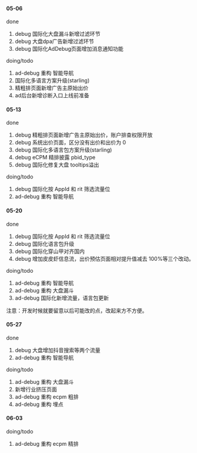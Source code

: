 #### 05-06

done
1. debug 国际化大盘漏斗新增过滤环节
2. debug 大盘dpa广告新增过滤环节
3. debug 国际化AdDebug页面增加消息通知功能

doing/todo
1. ad-debug 重构 智能导航
2. 国际化多语言方案升级(starling)
3. 精粗排页面新增广告主原始出价
4. ad后台新增诊断入口上线前准备

#### 05-13

done
1. debug 精粗排页面新增广告主原始出价，账户排查权限开放
2. debug 系统出价页面，区分没有出价和出价为 0
3. debug 国际化多语言包方案升级(starling)
4. debug eCPM 精排披露 pbid_type
5. debug 国际化修复大盘 tooltips溢出

doing/todo
1. debug 国际化按 AppId 和 rit 筛选流量位
2. ad-debug 重构 智能导航

#### 05-20

done
1. debug 国际化按 AppId 和 rit 筛选流量位
2. debug 国际化语言包升级
3. debug 国际化穿山甲对齐国内
4. debug 增加皮皮虾信息流，出价预估页面相对提升值减去 100%等三个改动。

doing/todo
1. ad-debug 重构 智能导航
2. ad-debug 重构 大盘漏斗
3. ad-debug 国际化新增流量，语言包更新

注意：开发时候就要留意以后可能改的点，改起来方不方便。

#### 05-27

done
1. debug 大盘增加抖音搜索等两个流量
2. ad-debug 重构 智能导航

doing/todo
1. ad-debug 重构 大盘漏斗
2. 新增行业挤压页面
3. ad-debug 重构 ecpm 粗排
4. ad-debug 重构 埋点

#### 06-03

doing/todo
1. ad-debug 重构 ecpm 精排